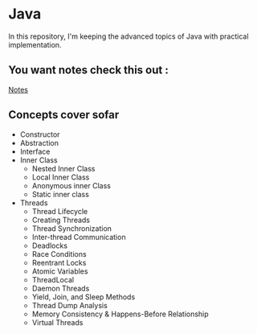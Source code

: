 # Java
In this repository, I'm keeping the advanced topics of Java with practical implementation.

## You want notes check this out : 
<a href = "https://granite-albacore-2b6.notion.site/Java-Notes-e80171efd8ac46a5a69afd308bbfcf64?pvs=4">Notes</a>

## Concepts cover sofar
- Constructor
- Abstraction
- Interface
- Inner Class
  - Nested Inner Class
  - Local Inner Class
  - Anonymous inner Class
  - Static inner class
- Threads
  - Thread Lifecycle
  - Creating Threads
  - Thread Synchronization
  - Inter-thread Communication
  - Deadlocks
  - Race Conditions
  - Reentrant Locks
  - Atomic Variables
  - ThreadLocal
  - Daemon Threads
  - Yield, Join, and Sleep Methods
  - Thread Dump Analysis
  - Memory Consistency & Happens-Before Relationship
  - Virtual Threads

